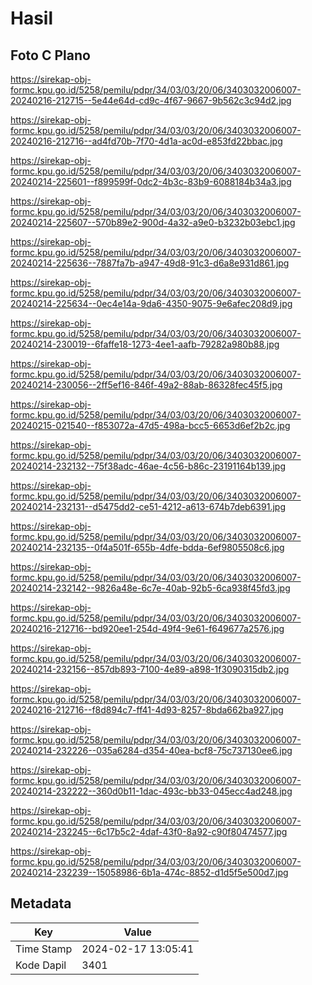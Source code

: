 # Hasil

## Foto C Plano

https://sirekap-obj-formc.kpu.go.id/5258/pemilu/pdpr/34/03/03/20/06/3403032006007-20240216-212715--5e44e64d-cd9c-4f67-9667-9b562c3c94d2.jpg

https://sirekap-obj-formc.kpu.go.id/5258/pemilu/pdpr/34/03/03/20/06/3403032006007-20240216-212716--ad4fd70b-7f70-4d1a-ac0d-e853fd22bbac.jpg

https://sirekap-obj-formc.kpu.go.id/5258/pemilu/pdpr/34/03/03/20/06/3403032006007-20240214-225601--f899599f-0dc2-4b3c-83b9-6088184b34a3.jpg

https://sirekap-obj-formc.kpu.go.id/5258/pemilu/pdpr/34/03/03/20/06/3403032006007-20240214-225607--570b89e2-900d-4a32-a9e0-b3232b03ebc1.jpg

https://sirekap-obj-formc.kpu.go.id/5258/pemilu/pdpr/34/03/03/20/06/3403032006007-20240214-225636--7887fa7b-a947-49d8-91c3-d6a8e931d861.jpg

https://sirekap-obj-formc.kpu.go.id/5258/pemilu/pdpr/34/03/03/20/06/3403032006007-20240214-225634--0ec4e14a-9da6-4350-9075-9e6afec208d9.jpg

https://sirekap-obj-formc.kpu.go.id/5258/pemilu/pdpr/34/03/03/20/06/3403032006007-20240214-230019--6faffe18-1273-4ee1-aafb-79282a980b88.jpg

https://sirekap-obj-formc.kpu.go.id/5258/pemilu/pdpr/34/03/03/20/06/3403032006007-20240214-230056--2ff5ef16-846f-49a2-88ab-86328fec45f5.jpg

https://sirekap-obj-formc.kpu.go.id/5258/pemilu/pdpr/34/03/03/20/06/3403032006007-20240215-021540--f853072a-47d5-498a-bcc5-6653d6ef2b2c.jpg

https://sirekap-obj-formc.kpu.go.id/5258/pemilu/pdpr/34/03/03/20/06/3403032006007-20240214-232132--75f38adc-46ae-4c56-b86c-23191164b139.jpg

https://sirekap-obj-formc.kpu.go.id/5258/pemilu/pdpr/34/03/03/20/06/3403032006007-20240214-232131--d5475dd2-ce51-4212-a613-674b7deb6391.jpg

https://sirekap-obj-formc.kpu.go.id/5258/pemilu/pdpr/34/03/03/20/06/3403032006007-20240214-232135--0f4a501f-655b-4dfe-bdda-6ef9805508c6.jpg

https://sirekap-obj-formc.kpu.go.id/5258/pemilu/pdpr/34/03/03/20/06/3403032006007-20240214-232142--9826a48e-6c7e-40ab-92b5-6ca938f45fd3.jpg

https://sirekap-obj-formc.kpu.go.id/5258/pemilu/pdpr/34/03/03/20/06/3403032006007-20240216-212716--bd920ee1-254d-49f4-9e61-f649677a2576.jpg

https://sirekap-obj-formc.kpu.go.id/5258/pemilu/pdpr/34/03/03/20/06/3403032006007-20240214-232156--857db893-7100-4e89-a898-1f3090315db2.jpg

https://sirekap-obj-formc.kpu.go.id/5258/pemilu/pdpr/34/03/03/20/06/3403032006007-20240216-212716--f8d894c7-ff41-4d93-8257-8bda662ba927.jpg

https://sirekap-obj-formc.kpu.go.id/5258/pemilu/pdpr/34/03/03/20/06/3403032006007-20240214-232226--035a6284-d354-40ea-bcf8-75c737130ee6.jpg

https://sirekap-obj-formc.kpu.go.id/5258/pemilu/pdpr/34/03/03/20/06/3403032006007-20240214-232222--360d0b11-1dac-493c-bb33-045ecc4ad248.jpg

https://sirekap-obj-formc.kpu.go.id/5258/pemilu/pdpr/34/03/03/20/06/3403032006007-20240214-232245--6c17b5c2-4daf-43f0-8a92-c90f80474577.jpg

https://sirekap-obj-formc.kpu.go.id/5258/pemilu/pdpr/34/03/03/20/06/3403032006007-20240214-232239--15058986-6b1a-474c-8852-d1d5f5e500d7.jpg


## Metadata

| Key        | Value               |
| ---------- | ------------------- |
| Time Stamp | 2024-02-17 13:05:41 |
| Kode Dapil | 3401                |



